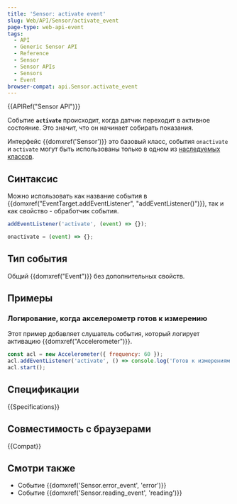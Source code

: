 ```yaml
---
title: 'Sensor: activate event'
slug: Web/API/Sensor/activate_event
page-type: web-api-event
tags:
  - API
  - Generic Sensor API
  - Reference
  - Sensor
  - Sensor APIs
  - Sensors
  - Event
browser-compat: api.Sensor.activate_event
---
```


{{APIRef("Sensor API")}}

Событие **`activate`** происходит, когда датчик переходит в активное состояние. Это значит, что он начинает собирать показания.

Интерфейс {{domxref('Sensor')}} это базовый класс, события `onactivate` и `activate` могут быть использованы только в одном из [наследуемых классов](/ru/docs/Web/API/Sensor#interfaces_based_on_sensor).

## Синтаксис

Можно использовать как название события в {{domxref("EventTarget.addEventListener", "addEventListener()")}}, так и как свойство - обработчик события.

```js
addEventListener('activate', (event) => {});

onactivate = (event) => {};
```

## Тип события

Общий {{domxref("Event")}} без дополнительных свойств.

## Примеры

### Логирование, когда акселерометр готов к измерению

Этот пример добавляет слушатель события, который логирует активацию {{domxref("Accelerometer")}}.

```js
const acl = new Accelerometer({ frequency: 60 });
acl.addEventListener('activate', () => console.log('Готов к измерениям.'));
acl.start();
```

## Спецификации

{{Specifications}}

## Совместимость с браузерами

{{Compat}}

## Смотри также

- Событие {{domxref('Sensor.error_event', 'error')}}
- Событие {{domxref('Sensor.reading_event', 'reading')}}
